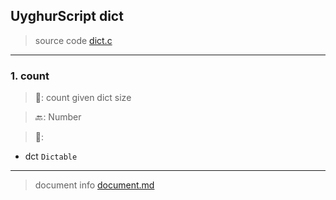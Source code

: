 
## UyghurScript dict

> source code [dict.c](uyghur/internals/dict.c)
---

### 1. count

> 📝:  count given dict size

> 🔙: Number

> 🛒: 
* dct  `Dictable`


---
> document info [document.md](../README.md)
